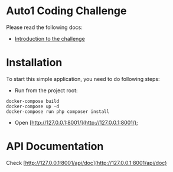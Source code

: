# Auto1 Coding Challenge

Please read the following docs:
- [Introduction to the challenge](docs/challenge.md)

# Installation

To start this simple application, you need to do following steps:

- Run from the project root:

```
docker-compose build
docker-compose up -d
docker-compose run php composer install
```
- Open [http://127.0.0.1:8001/](http://127.0.0.1:8001/);

# API Documentation

Check [http://127.0.0.1:8001/api/doc](http://127.0.0.1:8001/api/doc)
